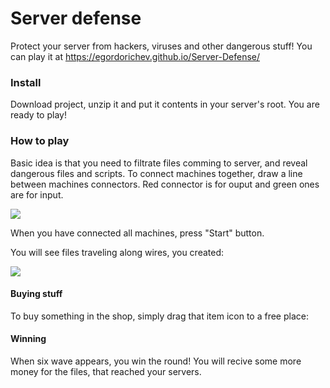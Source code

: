 # Server defense

Protect your server from hackers, viruses and other dangerous stuff!
You can play it at https://egordorichev.github.io/Server-Defense/

### Install

Download project, unzip it and put it contents in your server's root. You are ready to play!

### How to play

Basic idea is that you need to filtrate files comming to server, and reveal dangerous files and scripts.
To connect machines together, draw a line between machines connectors. Red connector is for ouput and green ones are for input.

![](https://raw.githubusercontent.com/egordorichev/Server-Defense/gh-pages/image2.gif)

When you have connected all machines, press "Start" button.

You will see files traveling along wires, you created:

![](https://raw.githubusercontent.com/egordorichev/Server-Defense/gh-pages/image1.gif)

#### Buying stuff

To buy something in the shop, simply drag that item icon to a free place:

#### Winning

When six wave appears, you win the round! You will recive some more money for the files, that reached your servers.
